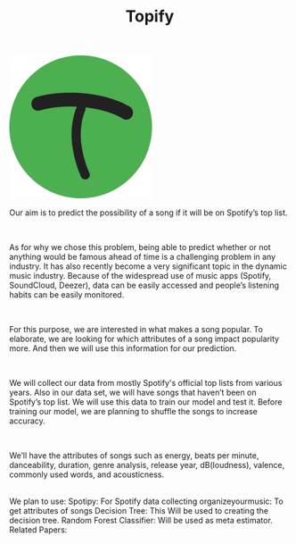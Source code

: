 <h1 style="text-align:center">Topify</h1><br><br>

<img src="logof.png"/>
<p>Our aim is to predict the possibility of a song if it will be on Spotify’s top list.</p><br>

<p>As for why we chose this problem, being able to predict whether or not anything would be famous ahead of time is a challenging problem in any industry. It has also recently become a very significant topic in the dynamic music industry. Because of the widespread use of music apps (Spotify, SoundCloud, Deezer), data can be easily accessed and people’s listening habits can be easily monitored.</p><br>

<p>For this purpose, we are interested in what makes a song popular. To elaborate, we are looking for which attributes of a song impact popularity more. And then we will use this information for our prediction.</p><br>

<p>We will collect our data from mostly Spotify's official top lists from various years. Also in our data set, we will have songs that haven’t been on Spotify’s top list. We will use this data to train our model and test it. Before training our model, we are planning to shuffle the songs to increase accuracy.</p><br>

<p>We’ll have the attributes of songs such as energy, beats per minute, danceability, duration, genre analysis, release year, dB(loudness), valence, commonly used words, and acousticness.</p><br>
We plan to use:
Spotipy: For Spotify data collecting
organizeyourmusic: To get attributes of songs
Decision Tree: This Will be used to creating the decision tree.
Random Forest Classifier: Will be used as meta estimator.
Related Papers:
